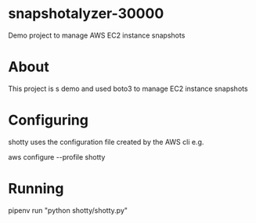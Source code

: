 # snapshotalyzer-30000

Demo project to manage AWS EC2 instance snapshots

# About

This project is s demo and used boto3 to manage EC2 instance snapshots

# Configuring

shotty uses the configuration file created by the AWS cli e.g.

aws configure --profile shotty

# Running

pipenv run "python shotty/shotty.py"
